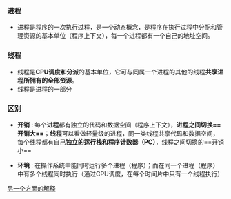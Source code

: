 ### 进程
- 进程是程序的一次执行过程，是一个动态概念，是程序在执行过程中分配和管理资源的基本单位（程序上下文），每一个进程都有一个自己的地址空间。

### 线程
- 线程是**CPU调度和分派**的基本单位，它可与同属一个进程的其他的线程**共享进程所拥有的全部资源**。
- 线程是进程的一部分

### 区别
- **开销** : 每个**进程**都有独立的代码和数据空间（程序上下文），**进程之间切换==开销大==**；**线程**可以看做轻量级的进程，同一类线程共享代码和数据空间，每个线程都有自己**独立的运行栈和程序计数器（PC）**，线程之间切换的==开销小==

- **环境** : 在操作系统中能同时运行多个进程（程序）；而在同一个进程（程序）中有多个线程同时执行（通过CPU调度，在每个时间片中只有一个线程执行）

[另一个方面的解释](https://www.zhihu.com/question/25532384/answer/81152571)